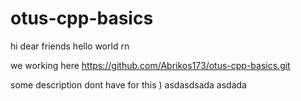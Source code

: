 # otus-cpp-basics
hi dear friends
hello world rn

we working here
https://github.com/Abrikos173/otus-cpp-basics.git

some description dont have for this )
asdasdsada
asdada
